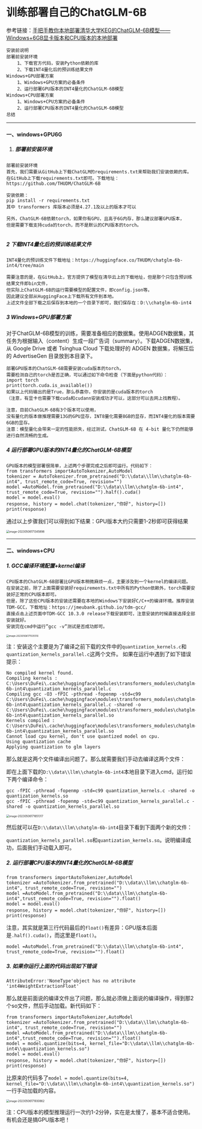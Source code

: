 # 训练部署自己的ChatGLM-6B

参考链接：[手把手教你本地部署清华大学KEG的ChatGLM-6B模型——Windows+6GB显卡版本和CPU版本的本地部署 ](https://mp.weixin.qq.com/s/8gdrmdZfQO_Ji_frXpjc7g)

```
安装前说明
部署前安装环境
    1、下载官方代码，安装Python依赖的库
    2、下载INT4量化后的预训练结果文件
Windows+GPU部署方案
    1、Windows+GPU方案的必备条件
    2、运行部署GPU版本的INT4量化的ChatGLM-6B模型
Windows+CPU部署方案
    1、Windows+CPU方案的必备条件
    2、运行部署CPU版本的INT4量化的ChatGLM-6B模型
总结
```

---

#### 一、windows+GPU6G

1. ##### 部署前安装环境

```shell
部署前安装环境
首先，我们需要从GitHub上下载ChatGLM的requirements.txt来帮助我们安装依赖的库。
在GitHub上下载requirements.txt即可。下载地址：https://github.com/THUDM/ChatGLM-6B

安装依赖：
pip install -r requirements.txt
其中 transformers 库版本必须是4.27.1及以上的版本才可以

另外，ChatGLM-6B依赖torch，如果你有GPU，且高于6G内存，那么建议部署GPU版本，
但是需要下载支持cuda的torch，而不是默认的CPU版本的torch。


```

##### 2 下载INT4量化后的预训练结果文件

```shell
INT4量化的预训练文件下载地址：https://huggingface.co/THUDM/chatglm-6b-int4/tree/main

需要注意的是，在GitHub上，官方提供了模型在清华云上的下载地址，但是那个只包含预训练结果文件即bin文件，
但实际上ChatGLM-6B的运行需要模型的配置文件，即config.json等。
因此建议全部从HuggingFace上下载所有文件到本地。
上述文件全部下载之后保存到本地的一个目录下即可，我们保存在：D:\\chatglm-6b-int4
```

##### 3 Windows+GPU部署方案

对于ChatGLM-6B模型的训练，需要准备相应的数据集。使用ADGEN数据集，其任务为根据输入（content）生成一段广告词（summary）。下载ADGEN数据集，从 Google Drive 或者 Tsinghua Cloud 下载处理好的 ADGEN 数据集，将解压后的 AdvertiseGen 目录放到本目录下。

```shell
部署GPU版本的ChatGLM-6B需要安装cuda版本的torch，
需要检测自己的torch是否正确，可以通过如下命令检查（下面是python代码）：
import torch
print(torch.cuda.is_available())
如果以上代码输出的是True，那么恭喜你，你安装的是cuda版本的torch
（注意，有显卡也需要下载cuda和cudann安装成功才可以，这部分可以去网上找教程）。

注意，目前ChatGLM-6B有3个版本可以使用，
没有量化的版本做推理需要13G的GPU显存，INT8量化需要8GB的显存，而INT4量化的版本需要6GB的显存。
注意：模型量化会带来一定的性能损失，经过测试，ChatGLM-6B 在 4-bit 量化下仍然能够进行自然流畅的生成。
```

##### 4 运行部署GPU版本的INT4量化的ChatGLM-6B模型

```shell
GPU版本的模型部署很简单，上述两个步骤完成之后即可运行。代码如下：
from transformers importAutoTokenizer,AutoModel
tokenizer = AutoTokenizer.from_pretrained("D:\\data\\llm\\chatglm-6b-int4", trust_remote_code=True, revision="")
model =AutoModel.from_pretrained("D:\\data\\llm\\chatglm-6b-int4", trust_remote_code=True, revision="").half().cuda()
model = model.eval()
response, history = model.chat(tokenizer,"你好", history=[])
print(response)
```

通过以上步骤我们可以得到如下结果：GPU版本大约只需要1-2秒即可获得结果

<img src="pics/Windows+6GB显卡版本和CPU版本的本地部署ChatGLM-6B/image-20230506171345898.png" alt="image-20230506171345898" style="zoom:50%;" /> 

----

#### 二、windows+CPU

##### 1. GCC编译环境配置+kernel编译

```shell
CPU版本的ChatGLM-6B部署比GPU版本稍微麻烦一点，主要涉及到一个kernel的编译问题。
在安装之前，除了上面需要安装好requirements.txt中所有的Python依赖外，torch需要安装好正常的CPU版本即可。
但是，除了这些CPU版本的安装还需要在本地的Windows下安装好C/C++的编译环境。推荐安装TDM-GCC，下载地址：https://jmeubank.github.io/tdm-gcc/
直接点击上述页面中TDM-GCC 10.3.0 release下载安装即可，注意安装的时候直接选择全部安装就好。
安装完在cmd中运行”gcc -v”测试是否成功即可。
```

<img src="pics/Windows+6GB显卡版本和CPU版本的本地部署ChatGLM-6B/image-20230506171535510.png" alt="image-20230506171535510" style="zoom:43%;" /> 

注：安装这个主要是为了编译之前下载的文件中的`quantization_kernels.c`和`quantization_kernels_parallel.c`这两个文件。
如果在运行中遇到了如下错误提示：

```shell
No compiled kernel found.
Compiling kernels : C:\Users\DuFei\.cache\huggingface\modules\transformers_modules\chatglm-6b-int4\quantization_kernels_parallel.c
Compiling gcc -O3 -fPIC -pthread -fopenmp -std=c99 C:\Users\DuFei\.cache\huggingface\modules\transformers_modules\chatglm-6b-int4\quantization_kernels_parallel.c -shared -o C:\Users\DuFei\.cache\huggingface\modules\transformers_modules\chatglm-6b-int4\quantization_kernels_parallel.so
Kernels compiled : C:\Users\DuFei\.cache\huggingface\modules\transformers_modules\chatglm-6b-int4\quantization_kernels_parallel.so
Cannot load cpu kernel, don't use quantized model on cpu.
Using quantization cache
Applying quantization to glm layers
```

那么就是这两个文件编译出问题了。那么就需要我们手动去编译这两个文件：

即在上面下载的`D:\\data\\llm\\chatglm-6b-int4`本地目录下进入cmd，运行如下两个编译命令：

```shell
gcc -fPIC -pthread -fopenmp -std=c99 quantization_kernels.c -shared -o quantization_kernels.so
gcc -fPIC -pthread -fopenmp -std=c99 quantization_kernels_parallel.c -shared -o quantization_kernels_parallel.so
```

<img src="pics/Windows+6GB显卡版本和CPU版本的本地部署ChatGLM-6B/image-20230506171651317.png" alt="image-20230506171651317" style="zoom:50%;" /> 

然后就可以在`D:\\data\\llm\\chatglm-6b-int4`目录下看到下面两个新的文件：

`quantization_kernels_parallel.so`和`quantization_kernels.so`。说明编译成功，后面我们手动载入即可。

##### 2. 运行部署CPU版本的INT4量化的ChatGLM-6B模型

```shell
from transformers importAutoTokenizer,AutoModel
tokenizer =AutoTokenizer.from_pretrained("D:\\data\\llm\\chatglm-6b-int4", trust_remote_code=True, revision="")
model =AutoModel.from_pretrained("D:\\data\\llm\\chatglm-6b-int4",trust_remote_code=True, revision="").float()
model = model.eval()
response, history = model.chat(tokenizer,"你好", history=[])
print(response)
```

注意，其实就是第三行代码最后的`float()`有差异：GPU版本后面是`.half().cuda()`，而这里是`float()`。

```shell
model =AutoModel.from_pretrained("D:\\data\\llm\\chatglm-6b-int4", trust_remote_code=True, revision="").float()
```

##### 3. 如果你运行上面的代码出现如下错误

```
AttributeError:'NoneType'object has no attribute 'int4WeightExtractionFloat'
```

那么就是前面说的编译文件出了问题，那么就必须做上面说的编译操作，得到那2个so文件，然后手动加载。新代码如下：

```shell
from transformers importAutoTokenizer,AutoModel
tokenizer =AutoTokenizer.from_pretrained("D:\\data\\llm\\chatglm-6b-int4", trust_remote_code=True, revision="")
model =AutoModel.from_pretrained("D:\\data\\llm\\chatglm-6b-int4",trust_remote_code=True, revision="").float()
model = model.quantize(bits=4, kernel_file="D:\\data\\llm\\chatglm-6b-int4\\quantization_kernels.so")
model = model.eval()
response, history = model.chat(tokenizer,"你好", history=[])
print(response)
```

比原来的代码多了`model = model.quantize(bits=4, kernel_file="D:\\data\\llm\\chatglm-6b-int4\\quantization_kernels.so")`一行手动加载的内容。

<img src="pics/Windows+6GB显卡版本和CPU版本的本地部署ChatGLM-6B/image-20230506171930862.png" alt="image-20230506171930862" style="zoom:50%;" /> 

注：CPU版本的模型推理运行一次约1-2分钟，实在是太慢了，基本不适合使用。有机会还是搞GPU版本吧！
